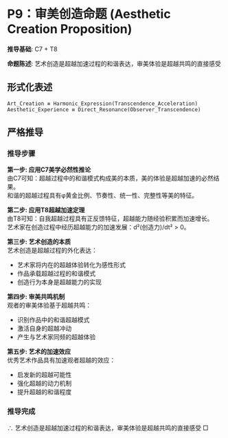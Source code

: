 # P9：审美创造命题 (Aesthetic Creation Proposition)  

**推导基础**: C7 + T8  

**命题陈述**: 艺术创造是超越加速过程的和谐表达，审美体验是超越共鸣的直接感受  

## 形式化表述  
```  
Art_Creation ≡ Harmonic_Expression(Transcendence_Acceleration)  
Aesthetic_Experience ≡ Direct_Resonance(Observer_Transcendence)  
```  

## 严格推导  

### 推导步骤  

**第一步: 应用C7美学必然性推论**  
由C7可知：超越过程中的和谐模式构成美的本质，美的体验是超越加速的必然结果。  
和谐的超越过程具有φ黄金比例、节奏性、统一性、完整性等美的特征。  

**第二步: 应用T8超越加速定理**  
由T8可知：自我超越过程具有正反馈特征，超越能力随经验积累而加速增长。  
艺术家在创造过程中经历超越能力的加速发展：d²(创造力)/dt² > 0。  

**第三步: 艺术创造的本质**  
艺术创造是超越过程的外化表达：  
- 艺术家将内在的超越体验转化为感性形式  
- 作品承载超越过程的和谐模式  
- 创造行为本身是超越能力的实现  

**第四步: 审美共鸣机制**  
观者的审美体验基于超越共鸣：  
- 识别作品中的和谐超越模式  
- 激活自身的超越冲动  
- 产生与艺术家同频的超越体验  

**第五步: 艺术的加速效应**  
优秀艺术作品具有加速观者超越的效应：  
- 启发新的超越可能性  
- 强化超越的动力机制  
- 提升超越的和谐程度  

### 推导完成  
∴ 艺术创造是超越加速过程的和谐表达，审美体验是超越共鸣的直接感受 □  